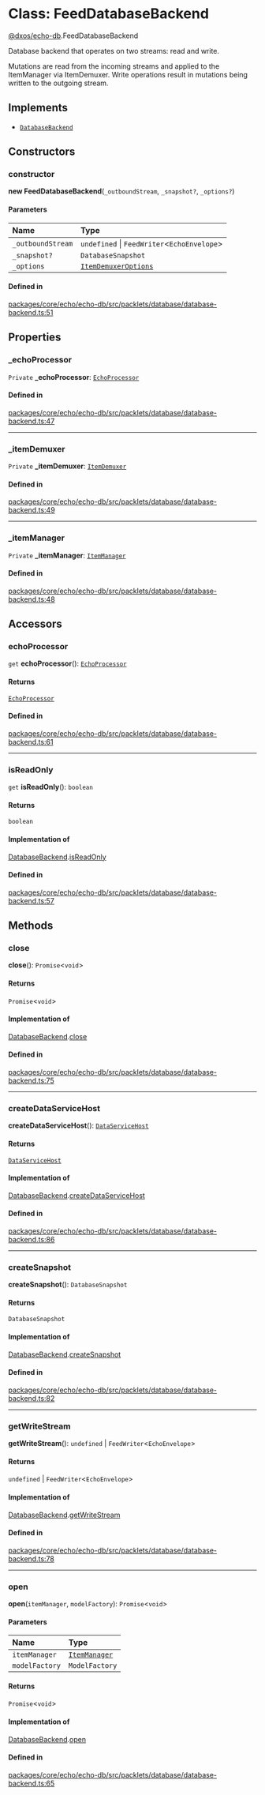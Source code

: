 # Class: FeedDatabaseBackend

[@dxos/echo-db](../modules/dxos_echo_db.md).FeedDatabaseBackend

Database backend that operates on two streams: read and write.

Mutations are read from the incoming streams and applied to the ItemManager via ItemDemuxer.
Write operations result in mutations being written to the outgoing stream.

## Implements

- [`DatabaseBackend`](../interfaces/dxos_echo_db.DatabaseBackend.md)

## Constructors

### constructor

**new FeedDatabaseBackend**(`_outboundStream`, `_snapshot?`, `_options?`)

#### Parameters

| Name | Type |
| :------ | :------ |
| `_outboundStream` | `undefined` \| `FeedWriter`<`EchoEnvelope`\> |
| `_snapshot?` | `DatabaseSnapshot` |
| `_options` | [`ItemDemuxerOptions`](../interfaces/dxos_echo_db.ItemDemuxerOptions.md) |

#### Defined in

[packages/core/echo/echo-db/src/packlets/database/database-backend.ts:51](https://github.com/dxos/dxos/blob/main/packages/core/echo/echo-db/src/packlets/database/database-backend.ts#L51)

## Properties

### \_echoProcessor

 `Private` **\_echoProcessor**: [`EchoProcessor`](../types/dxos_echo_db.EchoProcessor.md)

#### Defined in

[packages/core/echo/echo-db/src/packlets/database/database-backend.ts:47](https://github.com/dxos/dxos/blob/main/packages/core/echo/echo-db/src/packlets/database/database-backend.ts#L47)

___

### \_itemDemuxer

 `Private` **\_itemDemuxer**: [`ItemDemuxer`](dxos_echo_db.ItemDemuxer.md)

#### Defined in

[packages/core/echo/echo-db/src/packlets/database/database-backend.ts:49](https://github.com/dxos/dxos/blob/main/packages/core/echo/echo-db/src/packlets/database/database-backend.ts#L49)

___

### \_itemManager

 `Private` **\_itemManager**: [`ItemManager`](dxos_echo_db.ItemManager.md)

#### Defined in

[packages/core/echo/echo-db/src/packlets/database/database-backend.ts:48](https://github.com/dxos/dxos/blob/main/packages/core/echo/echo-db/src/packlets/database/database-backend.ts#L48)

## Accessors

### echoProcessor

`get` **echoProcessor**(): [`EchoProcessor`](../types/dxos_echo_db.EchoProcessor.md)

#### Returns

[`EchoProcessor`](../types/dxos_echo_db.EchoProcessor.md)

#### Defined in

[packages/core/echo/echo-db/src/packlets/database/database-backend.ts:61](https://github.com/dxos/dxos/blob/main/packages/core/echo/echo-db/src/packlets/database/database-backend.ts#L61)

___

### isReadOnly

`get` **isReadOnly**(): `boolean`

#### Returns

`boolean`

#### Implementation of

[DatabaseBackend](../interfaces/dxos_echo_db.DatabaseBackend.md).[isReadOnly](../interfaces/dxos_echo_db.DatabaseBackend.md#isreadonly)

#### Defined in

[packages/core/echo/echo-db/src/packlets/database/database-backend.ts:57](https://github.com/dxos/dxos/blob/main/packages/core/echo/echo-db/src/packlets/database/database-backend.ts#L57)

## Methods

### close

**close**(): `Promise`<`void`\>

#### Returns

`Promise`<`void`\>

#### Implementation of

[DatabaseBackend](../interfaces/dxos_echo_db.DatabaseBackend.md).[close](../interfaces/dxos_echo_db.DatabaseBackend.md#close)

#### Defined in

[packages/core/echo/echo-db/src/packlets/database/database-backend.ts:75](https://github.com/dxos/dxos/blob/main/packages/core/echo/echo-db/src/packlets/database/database-backend.ts#L75)

___

### createDataServiceHost

**createDataServiceHost**(): [`DataServiceHost`](dxos_echo_db.DataServiceHost.md)

#### Returns

[`DataServiceHost`](dxos_echo_db.DataServiceHost.md)

#### Implementation of

[DatabaseBackend](../interfaces/dxos_echo_db.DatabaseBackend.md).[createDataServiceHost](../interfaces/dxos_echo_db.DatabaseBackend.md#createdataservicehost)

#### Defined in

[packages/core/echo/echo-db/src/packlets/database/database-backend.ts:86](https://github.com/dxos/dxos/blob/main/packages/core/echo/echo-db/src/packlets/database/database-backend.ts#L86)

___

### createSnapshot

**createSnapshot**(): `DatabaseSnapshot`

#### Returns

`DatabaseSnapshot`

#### Implementation of

[DatabaseBackend](../interfaces/dxos_echo_db.DatabaseBackend.md).[createSnapshot](../interfaces/dxos_echo_db.DatabaseBackend.md#createsnapshot)

#### Defined in

[packages/core/echo/echo-db/src/packlets/database/database-backend.ts:82](https://github.com/dxos/dxos/blob/main/packages/core/echo/echo-db/src/packlets/database/database-backend.ts#L82)

___

### getWriteStream

**getWriteStream**(): `undefined` \| `FeedWriter`<`EchoEnvelope`\>

#### Returns

`undefined` \| `FeedWriter`<`EchoEnvelope`\>

#### Implementation of

[DatabaseBackend](../interfaces/dxos_echo_db.DatabaseBackend.md).[getWriteStream](../interfaces/dxos_echo_db.DatabaseBackend.md#getwritestream)

#### Defined in

[packages/core/echo/echo-db/src/packlets/database/database-backend.ts:78](https://github.com/dxos/dxos/blob/main/packages/core/echo/echo-db/src/packlets/database/database-backend.ts#L78)

___

### open

**open**(`itemManager`, `modelFactory`): `Promise`<`void`\>

#### Parameters

| Name | Type |
| :------ | :------ |
| `itemManager` | [`ItemManager`](dxos_echo_db.ItemManager.md) |
| `modelFactory` | `ModelFactory` |

#### Returns

`Promise`<`void`\>

#### Implementation of

[DatabaseBackend](../interfaces/dxos_echo_db.DatabaseBackend.md).[open](../interfaces/dxos_echo_db.DatabaseBackend.md#open)

#### Defined in

[packages/core/echo/echo-db/src/packlets/database/database-backend.ts:65](https://github.com/dxos/dxos/blob/main/packages/core/echo/echo-db/src/packlets/database/database-backend.ts#L65)
